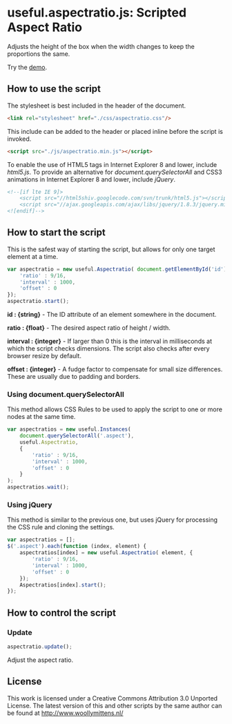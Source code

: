 # useful.aspectratio.js: Scripted Aspect Ratio

Adjusts the height of the box when the width changes to keep the proportions the same.

Try the <a href="http://www.woollymittens.nl/useful/default.php?url=aspectratio">demo</a>.

## How to use the script

The stylesheet is best included in the header of the document.

```html
<link rel="stylesheet" href="./css/aspectratio.css"/>
```

This include can be added to the header or placed inline before the script is invoked.

```html
<script src="./js/aspectratio.min.js"></script>
```

To enable the use of HTML5 tags in Internet Explorer 8 and lower, include *html5.js*. To provide an alternative for *document.querySelectorAll* and CSS3 animations in Internet Explorer 8 and lower, include *jQuery*.

```html
<!--[if lte IE 9]>
	<script src="//html5shiv.googlecode.com/svn/trunk/html5.js"></script>
	<script src="//ajax.googleapis.com/ajax/libs/jquery/1.8.3/jquery.min.js"></script>
<![endif]-->
```

## How to start the script

This is the safest way of starting the script, but allows for only one target element at a time.

```javascript
var aspectratio = new useful.Aspectratio( document.getElementById('id'), {
	'ratio' : 9/16,
	'interval' : 1000,
	'offset' : 0
});
aspectratio.start();
```

**id : {string}** - The ID attribute of an element somewhere in the document.

**ratio : {float}** - The desired aspect ratio of height / width.

**interval : {integer}** - If larger than 0 this is the interval in milliseconds at which the script checks dimensions. The script also checks after every browser resize by default.

**offset : {integer}** - A fudge factor to compensate for small size differences. These are usually due to padding and borders.

### Using document.querySelectorAll

This method allows CSS Rules to be used to apply the script to one or more nodes at the same time.

```javascript
var aspectratios = new useful.Instances(
	document.querySelectorAll('.aspect'),
	useful.Aspectratio,
	{
		'ratio' : 9/16,
		'interval' : 1000,
		'offset' : 0
	}
);
aspectratios.wait();
```

### Using jQuery

This method is similar to the previous one, but uses jQuery for processing the CSS rule and cloning the settings.

```javascript
var aspectratios = [];
$('.aspect').each(function (index, element) {
	aspectratios[index] = new useful.Aspectratio( element, {
		'ratio' : 9/16,
		'interval' : 1000,
		'offset' : 0
	});
	Aspectratios[index].start();
});
```

## How to control the script

### Update

```javascript
aspectratio.update();
```

Adjust the aspect ratio.

## License
This work is licensed under a Creative Commons Attribution 3.0 Unported License. The latest version of this and other scripts by the same author can be found at http://www.woollymittens.nl/
